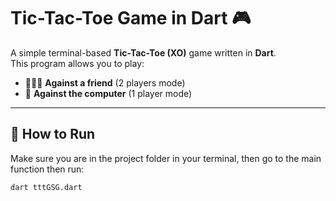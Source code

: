 # Tic-Tac-Toe Game in Dart 🎮

A simple terminal-based **Tic-Tac-Toe (XO)** game written in **Dart**.  
This program allows you to play:

- 🧑‍🤝‍🧑 **Against a friend** (2 players mode)  
- 🤖 **Against the computer** (1 player mode)

---

## 🚀 How to Run

Make sure you are in the project folder in your terminal, then go to the main function then run:

```bash
dart tttGSG.dart
